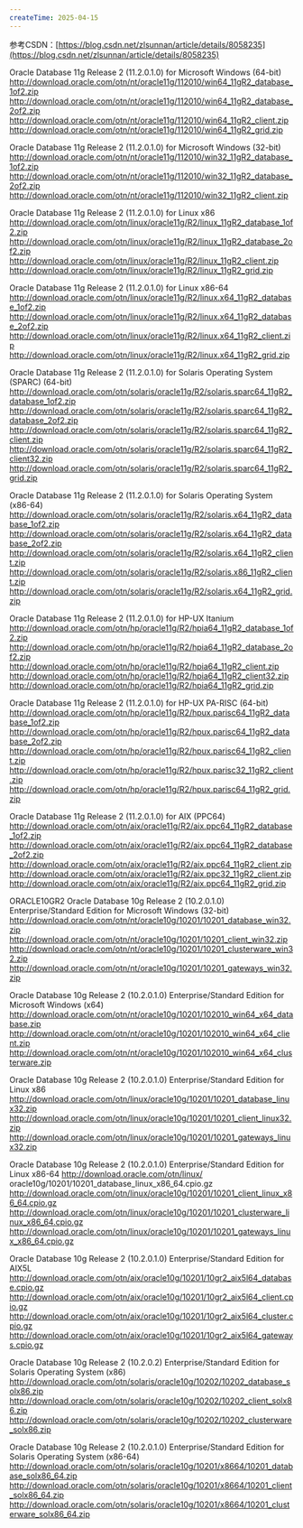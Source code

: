 ```yaml
---
createTime: 2025-04-15
---
```

参考CSDN：[https://blog.csdn.net/zlsunnan/article/details/8058235](https://blog.csdn.net/zlsunnan/article/details/8058235)

Oracle Database 11g Release 2 (11.2.0.1.0) for Microsoft Windows (64-bit)
http://download.oracle.com/otn/nt/oracle11g/112010/win64_11gR2_database_1of2.zip
http://download.oracle.com/otn/nt/oracle11g/112010/win64_11gR2_database_2of2.zip
http://download.oracle.com/otn/nt/oracle11g/112010/win64_11gR2_client.zip
http://download.oracle.com/otn/nt/oracle11g/112010/win64_11gR2_grid.zip
 
Oracle Database 11g Release 2 (11.2.0.1.0) for Microsoft Windows (32-bit)
http://download.oracle.com/otn/nt/oracle11g/112010/win32_11gR2_database_1of2.zip
http://download.oracle.com/otn/nt/oracle11g/112010/win32_11gR2_database_2of2.zip
http://download.oracle.com/otn/nt/oracle11g/112010/win32_11gR2_client.zip
 
Oracle Database 11g Release 2 (11.2.0.1.0) for Linux x86
http://download.oracle.com/otn/linux/oracle11g/R2/linux_11gR2_database_1of2.zip
http://download.oracle.com/otn/linux/oracle11g/R2/linux_11gR2_database_2of2.zip
http://download.oracle.com/otn/linux/oracle11g/R2/linux_11gR2_client.zip
http://download.oracle.com/otn/linux/oracle11g/R2/linux_11gR2_grid.zip
 
Oracle Database 11g Release 2 (11.2.0.1.0) for Linux x86-64
http://download.oracle.com/otn/linux/oracle11g/R2/linux.x64_11gR2_database_1of2.zip
http://download.oracle.com/otn/linux/oracle11g/R2/linux.x64_11gR2_database_2of2.zip
http://download.oracle.com/otn/linux/oracle11g/R2/linux.x64_11gR2_client.zip
http://download.oracle.com/otn/linux/oracle11g/R2/linux.x64_11gR2_grid.zip
 
Oracle Database 11g Release 2 (11.2.0.1.0) for Solaris Operating System (SPARC) (64-bit)
http://download.oracle.com/otn/solaris/oracle11g/R2/solaris.sparc64_11gR2_database_1of2.zip
http://download.oracle.com/otn/solaris/oracle11g/R2/solaris.sparc64_11gR2_database_2of2.zip
http://download.oracle.com/otn/solaris/oracle11g/R2/solaris.sparc64_11gR2_client.zip
http://download.oracle.com/otn/solaris/oracle11g/R2/solaris.sparc64_11gR2_client32.zip
http://download.oracle.com/otn/solaris/oracle11g/R2/solaris.sparc64_11gR2_grid.zip
 
Oracle Database 11g Release 2 (11.2.0.1.0) for Solaris Operating System (x86-64)
http://download.oracle.com/otn/solaris/oracle11g/R2/solaris.x64_11gR2_database_1of2.zip
http://download.oracle.com/otn/solaris/oracle11g/R2/solaris.x64_11gR2_database_2of2.zip
http://download.oracle.com/otn/solaris/oracle11g/R2/solaris.x64_11gR2_client.zip
http://download.oracle.com/otn/solaris/oracle11g/R2/solaris.x86_11gR2_client.zip
http://download.oracle.com/otn/solaris/oracle11g/R2/solaris.x64_11gR2_grid.zip
 
Oracle Database 11g Release 2 (11.2.0.1.0) for HP-UX Itanium
http://download.oracle.com/otn/hp/oracle11g/R2/hpia64_11gR2_database_1of2.zip
http://download.oracle.com/otn/hp/oracle11g/R2/hpia64_11gR2_database_2of2.zip
http://download.oracle.com/otn/hp/oracle11g/R2/hpia64_11gR2_client.zip
http://download.oracle.com/otn/hp/oracle11g/R2/hpia64_11gR2_client32.zip
http://download.oracle.com/otn/hp/oracle11g/R2/hpia64_11gR2_grid.zip
 
Oracle Database 11g Release 2 (11.2.0.1.0) for HP-UX PA-RISC (64-bit)
http://download.oracle.com/otn/hp/oracle11g/R2/hpux.parisc64_11gR2_database_1of2.zip
http://download.oracle.com/otn/hp/oracle11g/R2/hpux.parisc64_11gR2_database_2of2.zip
http://download.oracle.com/otn/hp/oracle11g/R2/hpux.parisc64_11gR2_client.zip
http://download.oracle.com/otn/hp/oracle11g/R2/hpux.parisc32_11gR2_client.zip
http://download.oracle.com/otn/hp/oracle11g/R2/hpux.parisc64_11gR2_grid.zip
 
Oracle Database 11g Release 2 (11.2.0.1.0) for AIX (PPC64)
http://download.oracle.com/otn/aix/oracle11g/R2/aix.ppc64_11gR2_database_1of2.zip
http://download.oracle.com/otn/aix/oracle11g/R2/aix.ppc64_11gR2_database_2of2.zip
http://download.oracle.com/otn/aix/oracle11g/R2/aix.ppc64_11gR2_client.zip
http://download.oracle.com/otn/aix/oracle11g/R2/aix.ppc32_11gR2_client.zip
http://download.oracle.com/otn/aix/oracle11g/R2/aix.ppc64_11gR2_grid.zip



ORACLE10GR2
Oracle Database 10g Release 2 (10.2.0.1.0) Enterprise/Standard Edition for Microsoft Windows (32-bit)
http://download.oracle.com/otn/nt/oracle10g/10201/10201_database_win32.zip
http://download.oracle.com/otn/nt/oracle10g/10201/10201_client_win32.zip
http://download.oracle.com/otn/nt/oracle10g/10201/10201_clusterware_win32.zip
http://download.oracle.com/otn/nt/oracle10g/10201/10201_gateways_win32.zip
 
Oracle Database 10g Release 2 (10.2.0.1.0) Enterprise/Standard Edition for Microsoft Windows (x64)
http://download.oracle.com/otn/nt/oracle10g/10201/102010_win64_x64_database.zip
http://download.oracle.com/otn/nt/oracle10g/10201/102010_win64_x64_client.zip
http://download.oracle.com/otn/nt/oracle10g/10201/102010_win64_x64_clusterware.zip
 
Oracle Database 10g Release 2 (10.2.0.1.0) Enterprise/Standard Edition for Linux x86
http://download.oracle.com/otn/linux/oracle10g/10201/10201_database_linux32.zip
http://download.oracle.com/otn/linux/oracle10g/10201/10201_client_linux32.zip
http://download.oracle.com/otn/linux/oracle10g/10201/10201_gateways_linux32.zip
 
Oracle Database 10g Release 2 (10.2.0.1.0) Enterprise/Standard Edition for Linux x86-64
http://download.oracle.com/otn/linux/
oracle10g/10201/10201_database_linux_x86_64.cpio.gz
http://download.oracle.com/otn/linux/oracle10g/10201/10201_client_linux_x86_64.cpio.gz
http://download.oracle.com/otn/linux/oracle10g/10201/10201_clusterware_linux_x86_64.cpio.gz
http://download.oracle.com/otn/linux/oracle10g/10201/10201_gateways_linux_x86_64.cpio.gz
 
Oracle Database 10g Release 2 (10.2.0.1.0) Enterprise/Standard Edition for AIX5L
http://download.oracle.com/otn/aix/oracle10g/10201/10gr2_aix5l64_database.cpio.gz
http://download.oracle.com/otn/aix/oracle10g/10201/10gr2_aix5l64_client.cpio.gz
http://download.oracle.com/otn/aix/oracle10g/10201/10gr2_aix5l64_cluster.cpio.gz
http://download.oracle.com/otn/aix/oracle10g/10201/10gr2_aix5l64_gateways.cpio.gz
 
Oracle Database 10g Release 2 (10.2.0.2) Enterprise/Standard Edition for Solaris Operating System (x86)
http://download.oracle.com/otn/solaris/oracle10g/10202/10202_database_solx86.zip
http://download.oracle.com/otn/solaris/oracle10g/10202/10202_client_solx86.zip
http://download.oracle.com/otn/solaris/oracle10g/10202/10202_clusterware_solx86.zip
 
Oracle Database 10g Release 2 (10.2.0.1.0) Enterprise/Standard Edition for Solaris Operating System (x86-64)
http://download.oracle.com/otn/solaris/oracle10g/10201/x8664/10201_database_solx86_64.zip
http://download.oracle.com/otn/solaris/oracle10g/10201/x8664/10201_client_solx86_64.zip
http://download.oracle.com/otn/solaris/oracle10g/10201/x8664/10201_clusterware_solx86_64.zip
